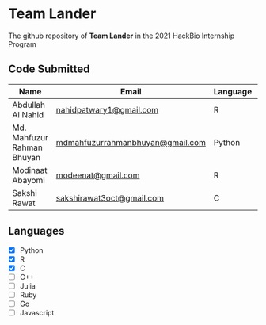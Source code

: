 # Team Lander
The github repository of **Team Lander** in the 2021 HackBio Internship Program

## Code Submitted
Name                        |  Email                             |  Language  |  Biostack         |  Slack
----------------------------|------------------------------------|------------|-------------------|-----------
Abdullah Al Nahid           |  nahidpatwary1@gmail.com           |  R         |  Genomics         |  @abdnahid
Md. Mahfuzur Rahman Bhuyan  |  mdmahfuzurrahmanbhuyan@gmail.com  |  Python    |  Genomics         |  @Mahfuz
Modinaat Abayomi            |  modeenat@gmail.com                |  R         |  Drug Discovery   |  @Modinat
Sakshi Rawat                |  sakshirawat3oct@gmail.com         |  C         |  Genomics         |  @Sakshi

## Languages
- [x] Python
- [x] R
- [x] C
- [ ] C++
- [ ] Julia
- [ ] Ruby
- [ ] Go 
- [ ] Javascript